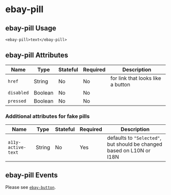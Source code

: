 # ebay-pill

## ebay-pill Usage

```marko
<ebay-pill>text</ebay-pill>
```

## ebay-pill Attributes

Name | Type | Stateful | Required | Description
--- | --- | --- | --- | ---
`href` | String | No | No | for link that looks like a button
`disabled` | Boolean | No | No |
`pressed` | Boolean | No | No |

### Additional attributes for fake pills

Name | Type | Stateful | Required | Description
--- | --- | --- | --- | ---
`a11y-active-text` | String | No | Yes | defaults to `"Selected"`, but should be changed based on L10N or I18N

## ebay-pill Events

Please see [`ebay-button`](https://github.com/eBay/ebayui-core/tree/master/src/components/ebay-button#ebay-button-events).
